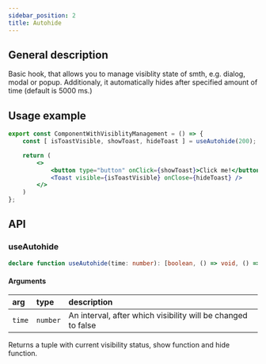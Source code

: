 ```yaml
---
sidebar_position: 2
title: Autohide
---
```


## General description

Basic hook, that allows you to manage visiblity state of smth, e.g. dialog, modal or popup. Additionaly, it automatically hides after specified amount of time (default is 5000 ms.)

## Usage example

```jsx
export const ComponentWithVisiblityManagement = () => {
    const [ isToastVisible, showToast, hideToast ] = useAutohide(200);

    return (
        <>
            <button type="button" onClick={showToast}>Click me!</button>
            <Toast visible={isToastVisible} onClose={hideToast} />
        </>
    )
};
```

## API

### useAutohide

```ts
declare function useAutohide(time: number): [boolean, () => void, () => void];
```

#### Arguments

|arg|type|description|
|:--|:---|:----------|
|`time`|`number`|An interval, after which visibility will be changed to false|


Returns a tuple with current visibility status, show function and hide function.